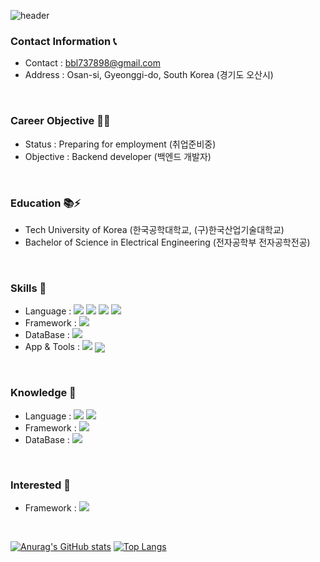 ![header](https://capsule-render.vercel.app/api?type=waving&text=Hi,%20I'm%20YongHwan%20Bang👋&fontSize=55&fontAlignY=25&color=timeGradient&height=160)

### Contact Information 📞
- Contact : bbl737898@gmail.com <br>
- Address : Osan-si, Gyeonggi-do, South Korea (경기도 오산시) <br>
<br>

### Career Objective 🚩🗻
- Status : Preparing for employment (취업준비중) <br>
- Objective : Backend developer (백엔드 개발자) <br>
<br>

### Education 📚⚡
- Tech University of Korea (한국공학대학교, (구)한국산업기술대학교)
- Bachelor of Science in Electrical Engineering (전자공학부 전자공학전공) <br>
<br>

### Skills 🥇
- Language :
  <img src="https://img.shields.io/badge/HTML5-E34F26?style=flat-square&logo=HTML5&logoColor=white"/></a>
  <img src="https://img.shields.io/badge/CSS3-1572B6?style=flat-square&logo=css3&logoColor=white"/></a>
  <img src="https://img.shields.io/badge/JavaScript-F7DF1E?style=flat-square&logo=javascript&logoColor=white"/></a>
  <img src="https://img.shields.io/badge/Java-007396?style=flat-square&logo=Java&logoColor=white"/></a>
  <br>
- Framework :
  <img src="https://img.shields.io/badge/Spring-6DB33F?style=flat-square&logo=spring&logoColor=white"/></a>
  <br>
- DataBase :
  <img src="https://img.shields.io/badge/Oracle-F80000?style=flat-square&logo=oracle&logoColor=white"/></a>
  <br>
- App & Tools :
  <img src="https://img.shields.io/badge/Eclipse-2C2255?style=flat-square&logo=eclipseide&logoColor=white"/></a>
  <img src="https://img.shields.io/badge/VSCode-007ACC?style=flat-square&logo=visualstudiocode&logoColor=white" style="vertical-align: middle;"/></a>
  <br>
  

<br>

### Knowledge 🥈
- Language :
  <img src="https://img.shields.io/badge/C-A8B9CC?style=flat-square&logo=c&logoColor=white"/></a>
  <img src="https://img.shields.io/badge/C++-00599C?style=flat-square&logo=cplusplus&logoColor=white"/></a>
  <br>
- Framework :
  <img src="https://img.shields.io/badge/Node.js-339933?style=flat-square&logo=nodedotjs&logoColor=white"/></a>
  <br>
- DataBase :
  <img src="https://img.shields.io/badge/MySQL-4479A1?style=flat-square&logo=mysql&logoColor=white"/></a>
  <br>
<br>

### Interested 🥉
- Framework :
  <img src="https://img.shields.io/badge/Spring Boot-6DB33F?style=flat-square&logo=springboot&logoColor=white"/></a>
<br>

[![Anurag's GitHub stats](https://github-readme-stats.vercel.app/api?username=yonghwan1998&show_icons=true)](https://github.com/anuraghazra/github-readme-stats)
[![Top Langs](https://github-readme-stats.vercel.app/api/top-langs/?username=yonghwan1998&layout=compact)](https://github.com/anuraghazra/github-readme-stats)

